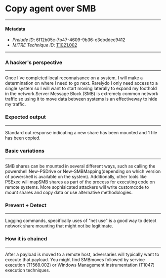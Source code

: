 
# Copy agent over SMB

---

#### Metadata

- *Prelude ID*: 6f12b05c-7b47-4609-9b36-c3cbddec9412
- *MITRE Technique ID*: [T1021.002](https://attack.mitre.org/techniques/T1021/002/)

---

### A hacker's perspective

---

Once I've completed local reconnaisance on a system, I will make a determination on where I need to go next. Rarelydo I only need access to a single system so I will want to start moving laterally to expand my foothold in the network.Server Message Block (SMB) is extremely common network traffic so using it to move data between systems is an effectiveway to hide my traffic.

### Expected output

---

Standard out response indicating a new share has been mounted and 1 file has been copied.

### Basic variations

---

SMB shares can be mounted in several different ways, such as calling the powershell New-PSDrive or New-SMBMapping(depending on which version of powershell is available on the system). Additionally, other tools like PSExec will mapSMB shares as part of the process for executing code on remote systems. More sophisicated attackers will write customcode to mount shares and copy data or use alternative methodologies.

### Prevent + Detect

---

Logging commands, specifically uses of "net use" is a good way to detect network share mounting that might not be legitimate.

### How it is chained

---

After a payload is moved to a remote host, adversaries will typically want to execute that payload. You might find SMBmoves followed by service execution (T1569.002) or Windows Management Instrumentation (T1047) execution techniques.
